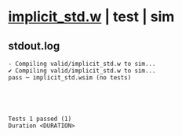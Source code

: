 # [implicit_std.w](../../../../examples/tests/valid/implicit_std.w) | test | sim

## stdout.log
```log
- Compiling valid/implicit_std.w to sim...
✔ Compiling valid/implicit_std.w to sim...
pass ─ implicit_std.wsim (no tests)
 




Tests 1 passed (1) 
Duration <DURATION>

```

